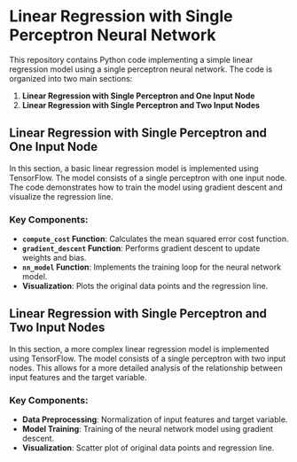 # Linear Regression with Single Perceptron Neural Network

This repository contains Python code implementing a simple linear regression model using a single perceptron neural network. The code is organized into two main sections:

1. **Linear Regression with Single Perceptron and One Input Node**
2. **Linear Regression with Single Perceptron and Two Input Nodes**

## Linear Regression with Single Perceptron and One Input Node

In this section, a basic linear regression model is implemented using TensorFlow. The model consists of a single perceptron with one input node. The code demonstrates how to train the model using gradient descent and visualize the regression line.

### Key Components:

- **`compute_cost` Function**: Calculates the mean squared error cost function.
- **`gradient_descent` Function**: Performs gradient descent to update weights and bias.
- **`nn_model` Function**: Implements the training loop for the neural network model.
- **Visualization**: Plots the original data points and the regression line.

## Linear Regression with Single Perceptron and Two Input Nodes

In this section, a more complex linear regression model is implemented using TensorFlow. The model consists of a single perceptron with two input nodes. This allows for a more detailed analysis of the relationship between input features and the target variable.

### Key Components:

- **Data Preprocessing**: Normalization of input features and target variable.
- **Model Training**: Training of the neural network model using gradient descent.
- **Visualization**: Scatter plot of original data points and regression line.


